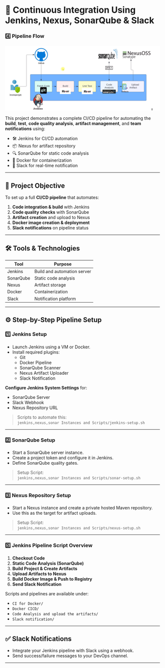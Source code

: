 # 🚀 Continuous Integration Using Jenkins, Nexus, SonarQube & Slack

### 4️⃣ Pipeline Flow

![Pipeline Flow](Flow%20of%20Continuous%20Integration%20Pipeline.png)

This project demonstrates a complete CI/CD pipeline for automating the **build**, **test**, **code quality analysis**, **artifact management**, and **team notifications** using:

- 🛠️ Jenkins for CI/CD automation  
- 📦 Nexus for artifact repository  
- 🔍 SonarQube for static code analysis  
- 🐳 Docker for containerization  
- 🔔 Slack for real-time notification  

---


## 📌 Project Objective

To set up a full **CI/CD pipeline** that automates:

1. **Code integration & build** with Jenkins
2. **Code quality checks** with SonarQube
3. **Artifact creation** and upload to Nexus
4. **Docker image creation & deployment**
5. **Slack notifications** on pipeline status

---

## 🛠️ Tools & Technologies

| Tool         | Purpose                            |
|--------------|-------------------------------------|
| Jenkins      | Build and automation server         |
| SonarQube    | Static code analysis                |
| Nexus        | Artifact storage                    |
| Docker       | Containerization                    |
| Slack        | Notification platform               |

---

## ⚙️ Step-by-Step Pipeline Setup

### 1️⃣ Jenkins Setup

- Launch Jenkins using a VM or Docker.
- Install required plugins:  
  - Git
  - Docker Pipeline
  - SonarQube Scanner
  - Nexus Artifact Uploader
  - Slack Notification

**Configure Jenkins System Settings** for:
- SonarQube Server
- Slack Webhook
- Nexus Repository URL

> Scripts to automate this:  
`jenkins,nexus,sonar Instances and Scripts/jenkins-setup.sh`

---

### 2️⃣ SonarQube Setup

- Start a SonarQube server instance.
- Create a project token and configure it in Jenkins.
- Define SonarQube quality gates.

> Setup Script:  
`jenkins,nexus,sonar Instances and Scripts/sonar-setup.sh`

---

### 3️⃣ Nexus Repository Setup

- Start a Nexus instance and create a private hosted Maven repository.
- Use this as the target for artifact uploads.

> Setup Script:  
`jenkins,nexus,sonar Instances and Scripts/nexus-setup.sh`

---


### 5️⃣ Jenkins Pipeline Script Overview

1. **Checkout Code**
2. **Static Code Analysis (SonarQube)**
3. **Build Project & Create Artifacts**
4. **Upload Artifacts to Nexus**
5. **Build Docker Image & Push to Registry**
6. **Send Slack Notification**

Scripts and pipelines are available under:
- `CI for Docker/`
- `Docker CICD/`
- `Code Analysis and upload the artifacts/`
- `Slack notification/`

---

## ✅ Slack Notifications

- Integrate your Jenkins pipeline with Slack using a webhook.
- Send success/failure messages to your DevOps channel.

---




